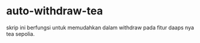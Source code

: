 # auto-withdraw-tea
skrip ini berfungsi untuk memudahkan dalam withdraw pada fitur daaps nya tea sepolia.

